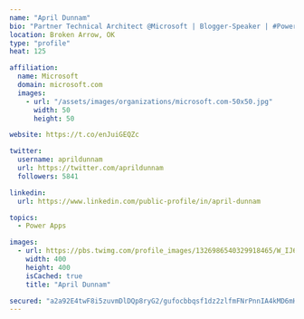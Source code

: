```yaml
---
name: "April Dunnam"
bio: "Partner Technical Architect @Microsoft | Blogger-Speaker | #PowerApps, #PowerAutomate, #Office365, #SharePoint | #WIT | #Karaoke Queen"
location: Broken Arrow, OK
type: "profile"
heat: 125

affiliation:
  name: Microsoft
  domain: microsoft.com
  images:
    - url: "/assets/images/organizations/microsoft.com-50x50.jpg"
      width: 50
      height: 50

website: https://t.co/enJuiGEQZc

twitter:
  username: aprildunnam
  url: https://twitter.com/aprildunnam
  followers: 5841

linkedin:
  url: https://www.linkedin.com/public-profile/in/april-dunnam

topics:
  - Power Apps

images:
  - url: https://pbs.twimg.com/profile_images/1326986540329918465/W_IJ6Ih2_400x400.jpg
    width: 400
    height: 400
    isCached: true
    title: "April Dunnam"

secured: "a2a92E4twF8i5zuvmDlDQp8ryG2/gufocbbqsf1dz2zlfmFNrPnnIA4kMD6mHO5aKpxIWLe7U7z9NmDdR3iIMsB5K4m2P7SHFO/5W+3dBS/GDkHyMGLqEWIO+Gjo3wTRok/mMCpeEX6haXPvUrUfgcfaOUWpeOSoaTYNXGYqkiZn0ot1qnsI2maY0THcsJnlCrpFSCsaPXJ0Yt5xQOVoFCpIFv9udWLvtbTZzwMw3lzcXquZF2822/5mgcIfUxAFYC7R3vpqMMD4V2pBFnrcp03sv0CZntaP8ZJLmvp8xhg9/nax5JyuEHWXP6ik/+WcbTtUC6ipgRHdds9EWzm+2NNtUIrgqDIPwdY5xohZtVDuoIPvOnIN4fZrZG0821NVwlPdiI0Igysks/dUi1pyGX9nBwtWfK3KTRvgkZ3+G20=;UJn3BuJNbDtn8+C8rnymxw=="
---
```


